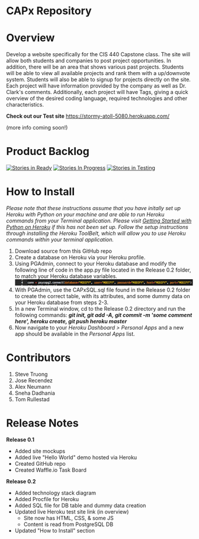 CAPx Repository
==============

Overview
=========

Develop a website specifically for the CIS 440 Capstone class. The site will allow both students and companies to post project opportunities. In addition, there will be an area that shows various past projects. Students will be able to view all available projects and rank them with a up/downvote system. Students will also be able to signup for projects directly on the site. Each project will have information provided by the company as well as Dr. Clark's comments. Additionally, each project will have Tags, giving a quick overview of the desired coding language, required technologies and other characteristics.

**Check out our Test site**
https://stormy-atoll-5080.herokuapp.com/

(more info coming soon!)

Product Backlog
========
[![Stories in Ready](https://badge.waffle.io/asu-cis-capstone/capx.png?label=ready&title=Ready)](https://waffle.io/asu-cis-capstone/capx) [![Stories In Progress](https://badge.waffle.io/asu-cis-capstone/capx.png?label=In%20Progress&title=In%20Progress)](https://waffle.io/asu-cis-capstone/capx) [![Stories in Testing](https://badge.waffle.io/asu-cis-capstone/capx.png?label=testing&title=Testing)](https://waffle.io/asu-cis-capstone/capx)

How to Install
==================
*Please note that these instructions assume that you have initally set up Heroku with Python on your machine and are able to run Heroku commands from your Terminal application. Please visit [Getting Started with Python on Heroku](https://devcenter.heroku.com/articles/getting-started-with-python#introduction) if this has not been set up. Follow the setup instructions through installing the Heroku ToolBelt, which will allow you to use Heroku commands within your terminal application.*

1. Download source from this GitHub repo
2. Create a database on Heroku via your Heroku profile.
3. Using PGAdmin, connect to your Heroku database and modify the following line of code in the app.py file located in the Release 0.2 folder, to match your Heroku database variables.
![What to Edit](https://github.com/STruong1/CIS440-ScreenShots/blob/master/Images/Screen%20Shot%202015-02-08%20at%2011.47.45%20AM.png)
4. With PGAdmin, use the CAPxSQL.sql file found in the Release 0.2 folder to create the correct table, with its attributes, and some dummy data on your Heroku database from steps 2-3.  
5. In a new Terminal window, cd to the Release 0.2 directory and run the following commands: ***git init, git add -A, git commit -m 'some comment here', heroku create, git push heroku master***
6. Now navigate to your *Heroku Dashboard > Personal Apps* and a new app should be available in the *Personal Apps* list. 

Contributors 
=======================

1. Steve Truong
2. Jose Recendez
3. Alex Neumann
4. Sneha Dadhania
5. Tom Rullestad

Release Notes
=========

**Release 0.1**

- Added site mockups
- Added live "Hello World" demo hosted via Heroku
- Created GitHub repo
- Created Waffle.io Task Board

**Release 0.2**

- Added technology stack diagram
- Added Procfile for Heroku
- Added SQL file for DB table and dummy data creation
- Updated live Heroku test site link (in overview)
  - Site now has HTML, CSS, & some JS
  - Content is read from PostgreSQL DB
- Updated "How to Install" section
